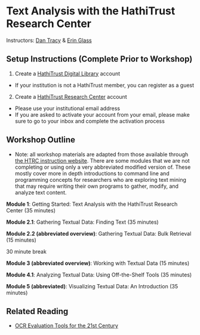 # Text Analysis with the HathiTrust Research Center 

Instructors: [Dan Tracy](mailto:dtracy@illinois.edu) & [Erin Glass](mailto:erglass@ucsd.edu)

## Setup Instructions (Complete Prior to Workshop)
  1. Create a [HathiTrust Digital Library](https://www.hathitrust.org/) account
  - If your institution is not a HathiTrust member, you can register as a guest
  2. Create a [HathiTrust Research Center](https://analytics.hathitrust.org/) account
  - Please use your institutional email address
  - If you are asked to activate your account from your email, please make sure to go to your inbox and complete the activation process

## Workshop Outline
* Note: all workshop materials are adapted from those available through [the HTRC instruction website](https://teach.htrc.illinois.edu/modules/). There are some modules that we are not completing or using only a very abbreviated modified version of. These mostly cover more in depth introductions to command line and programming concepts for researchers who are exploring text mining that may require writing their own programs to gather, modify, and analyze text content.

**Module 1**: Getting Started: Text Analysis with the HathiTrust Research Center (35 minutes)

**Module 2.1**: Gathering Textual Data: Finding Text (35 minutes)

**Module 2.2 (abbreviated overview)**: Gathering Textual Data: Bulk Retrieval (15 minutes)

30 minute break

**Module 3 (abbreviated overview)**: Working with Textual Data (15 minutes)

**Module 4.1**: Analyzing Textual Data: Using Off-the-Shelf Tools (35 minutes)

**Module 5 (abbreviated)**: Visualizing Textual Data: An Introduction (35 minutes)


## Related Reading
- [OCR Evaluation Tools for the 21st Century](https://scholar.colorado.edu/cgi/viewcontent.cgi?article=1008&context=scil-cmel)

